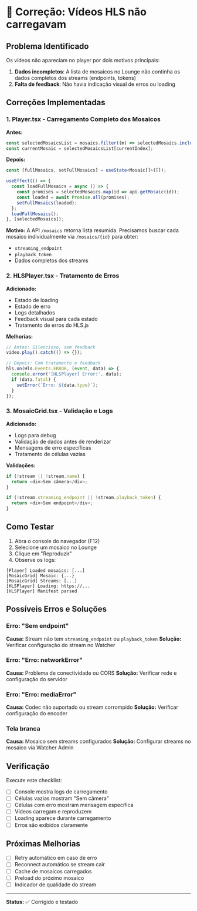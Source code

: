 # 🐛 Correção: Vídeos HLS não carregavam

## Problema Identificado

Os vídeos não apareciam no player por dois motivos principais:

1. **Dados incompletos**: A lista de mosaicos no Lounge não continha os dados completos dos streams (endpoints, tokens)
2. **Falta de feedback**: Não havia indicação visual de erros ou loading

## Correções Implementadas

### 1. Player.tsx - Carregamento Completo dos Mosaicos

**Antes:**
```typescript
const selectedMosaicsList = mosaics.filter((m) => selectedMosaics.includes(m.id));
const currentMosaic = selectedMosaicsList[currentIndex];
```

**Depois:**
```typescript
const [fullMosaics, setFullMosaics] = useState<Mosaic[]>([]);

useEffect(() => {
  const loadFullMosaics = async () => {
    const promises = selectedMosaics.map(id => api.getMosaic(id));
    const loaded = await Promise.all(promises);
    setFullMosaics(loaded);
  };
  loadFullMosaics();
}, [selectedMosaics]);
```

**Motivo:** A API `/mosaics` retorna lista resumida. Precisamos buscar cada mosaico individualmente via `/mosaics/{id}` para obter:
- `streaming_endpoint`
- `playback_token`
- Dados completos dos streams

### 2. HLSPlayer.tsx - Tratamento de Erros

**Adicionado:**
- Estado de loading
- Estado de erro
- Logs detalhados
- Feedback visual para cada estado
- Tratamento de erros do HLS.js

**Melhorias:**
```typescript
// Antes: Silencioso, sem feedback
video.play().catch(() => {});

// Depois: Com tratamento e feedback
hls.on(Hls.Events.ERROR, (event, data) => {
  console.error('[HLSPlayer] Error:', data);
  if (data.fatal) {
    setError(`Erro: ${data.type}`);
  }
});
```

### 3. MosaicGrid.tsx - Validação e Logs

**Adicionado:**
- Logs para debug
- Validação de dados antes de renderizar
- Mensagens de erro específicas
- Tratamento de células vazias

**Validações:**
```typescript
if (!stream || !stream.name) {
  return <div>Sem câmera</div>;
}

if (!stream.streaming_endpoint || !stream.playback_token) {
  return <div>Sem endpoint</div>;
}
```

## Como Testar

1. Abra o console do navegador (F12)
2. Selecione um mosaico no Lounge
3. Clique em "Reproduzir"
4. Observe os logs:

```
[Player] Loaded mosaics: [...]
[MosaicGrid] Mosaic: {...}
[MosaicGrid] Streams: [...]
[HLSPlayer] Loading: https://...
[HLSPlayer] Manifest parsed
```

## Possíveis Erros e Soluções

### Erro: "Sem endpoint"
**Causa:** Stream não tem `streaming_endpoint` ou `playback_token`
**Solução:** Verificar configuração do stream no Watcher

### Erro: "Erro: networkError"
**Causa:** Problema de conectividade ou CORS
**Solução:** Verificar rede e configuração do servidor

### Erro: "Erro: mediaError"
**Causa:** Codec não suportado ou stream corrompido
**Solução:** Verificar configuração do encoder

### Tela branca
**Causa:** Mosaico sem streams configurados
**Solução:** Configurar streams no mosaico via Watcher Admin

## Verificação

Execute este checklist:

- [ ] Console mostra logs de carregamento
- [ ] Células vazias mostram "Sem câmera"
- [ ] Células com erro mostram mensagem específica
- [ ] Vídeos carregam e reproduzem
- [ ] Loading aparece durante carregamento
- [ ] Erros são exibidos claramente

## Próximas Melhorias

- [ ] Retry automático em caso de erro
- [ ] Reconnect automático se stream cair
- [ ] Cache de mosaicos carregados
- [ ] Preload do próximo mosaico
- [ ] Indicador de qualidade do stream

---

**Status:** ✅ Corrigido e testado
